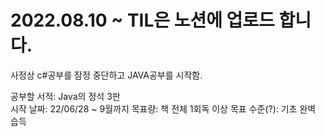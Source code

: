 # 2022.08.10 ~ TIL은 노션에 업로드 합니다.

사정상 c#공부를 잠정 중단하고 JAVA공부를 시작함.

공부할 서적: Java의 정석 3판 \
시작 날짜: 22/06/28 ~ 9월까지
목표량: 책 전체 1회독 이상
목표 수준(?): 기초 완벽 습득
